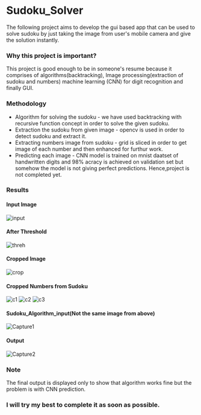 # Sudoku_Solver
The following project aims to develop the gui based app that can be used to solve sudoku by just taking the image from user's mobile camera and give the 
solution instantly.

### Why this project is important?
This project is good enough to be in someone's resume because it comprises of algorithms(backtracking), Image processing(extraction of sudoku and numbers) 
machine learning (CNN) for digit recognition and finally GUI.

### Methodology
* Algorithm for solving the sudoku - we have used backtracking with recursive function concept in order to solve the given sudoku.
* Extraction the sudoku from given image - opencv is used in order to detect sudoku and extract it.
* Extracting numbers image from sudoku - grid is sliced in order to get image of each number and then enhanced for furthur work.
* Predicting each image - CNN model is trained on mnist daatset of handwritten digits and 98% acracy is achieved on validation set but somehow
the model is not giving perfect predictions. Hence,project is not completed yet.

### Results
#### Input Image
![input](https://user-images.githubusercontent.com/46081301/78917426-77bc1580-7aac-11ea-8fd2-29349c52f9dd.JPG)

#### After Threshold
![threh](https://user-images.githubusercontent.com/46081301/78917430-78ed4280-7aac-11ea-90da-84e5dc4af571.JPG)

#### Cropped Image
![crop](https://user-images.githubusercontent.com/46081301/78917438-7ab70600-7aac-11ea-9ba4-255c08a5c750.JPG)

#### Cropped Numbers from Sudoku

![c1](https://user-images.githubusercontent.com/46081301/78917446-7d196000-7aac-11ea-8e95-5435fbf2602c.JPG)
![c2](https://user-images.githubusercontent.com/46081301/78917450-7db1f680-7aac-11ea-958c-ed15de5c10d6.JPG)
![c3](https://user-images.githubusercontent.com/46081301/78917457-7ee32380-7aac-11ea-819b-c47343634082.JPG)

#### Sudoku_Algorithm_input(Not the same image from above)
![Capture1](https://user-images.githubusercontent.com/46081301/78917367-67a43600-7aac-11ea-9b6e-ccdfd1f4ca49.JPG)

#### Output
![Capture2](https://user-images.githubusercontent.com/46081301/78917393-6ffc7100-7aac-11ea-955c-42924a0e0b7b.JPG)

### Note
The final output is displayed only to show that algorithm works fine but the problem is with CNN prediction.
### I will try my best to complete it as soon as possible.
